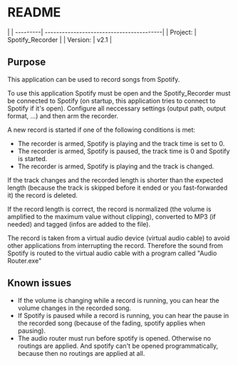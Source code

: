 # README 

|
| ---------| -----------------------------------------|
| Project: | Spotify_Recorder                   |
| Version: | v2.1                                |

## Purpose
This application can be used to record songs from Spotify.

To use this application Spotify must be open and the Spotify_Recorder must be connected to Spotify (on startup, this application tries to connect to Spotify if it's open).
Configure all neccessary settings (output path, output format, ...) and then arm the recorder.

A new record is started if one of the following conditions is met:
- The recorder is armed, Spotify is playing and the track time is set to 0.
- The recorder is armed, Spotify is paused, the track time is 0 and Spotify is started.
- The recorder is armed, Spotify is playing and the track is changed.

If the track changes and the recorded length is shorter than the expected length (because the track is skipped before it ended or you fast-forwarded it) the record is deleted.

If the record length is correct, the record is normalized (the volume is amplified to the maximum value without clipping), converted to MP3 (if needed) and tagged (infos are added to the file).

The record is taken from a virtual audio device (virtual audio cable) to avoid other applications from interrupting the record. Therefore the sound from Spotify is routed to the virtual audio cable with a program called "Audio Router.exe"

## Known issues
- If the volume is changing while a record is running, you can hear the volume changes in the recorded song.
- If Spotify is paused while a record is running, you can hear the pause in the recorded song (because of the fading, spotify applies when pausing).
- The audio router must run before spotify is opened. Otherwise no routings are applied. And spotify can't be opened programmatically, because then no routings are applied at all.